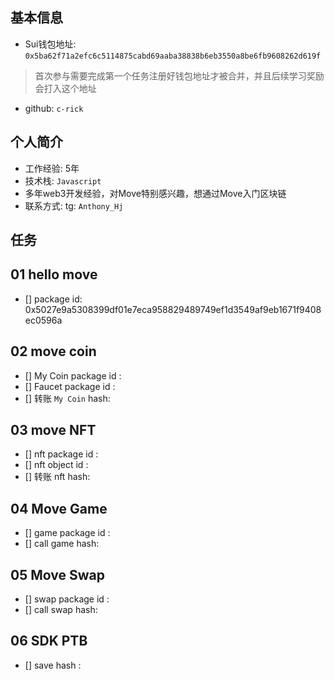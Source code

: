 ## 基本信息
- Sui钱包地址: `0x5ba62f71a2efc6c5114875cabd69aaba38838b6eb3550a8be6fb9608262d619f`
> 首次参与需要完成第一个任务注册好钱包地址才被合并，并且后续学习奖励会打入这个地址
- github: `c-rick`

## 个人简介
- 工作经验: 5年
- 技术栈: `Javascript`
- 多年web3开发经验，对Move特别感兴趣，想通过Move入门区块链
- 联系方式: tg: `Anthony_Hj` 

## 任务

##   01 hello move  
- [] package id: 0x5027e9a5308399df01e7eca958829489749ef1d3549af9eb1671f9408ec0596a

##   02 move coin
- [] My Coin package id : 
- [] Faucet package id : 
- [] 转账 `My Coin` hash:

##   03 move NFT
- [] nft package id :
- [] nft object id : 
- [] 转账 nft  hash:

##   04 Move Game
- [] game package id :
- [] call game hash:

##   05 Move Swap
- [] swap package id :
- [] call swap hash:

##   06 SDK PTB
- [] save hash :
